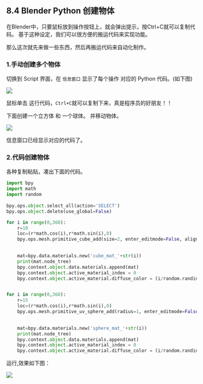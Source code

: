 ## 8.4 Blender Python 创建物体

在Blender中，只要鼠标放到操作按钮上，就会弹出提示，按Ctrl+C就可以复制代码。
基于这种设定，我们可以很方便的搬运代码来实现功能。

那么这次就先来做一些东西，然后再搬运代码来自动化制作。


### 1.手动创建多个物体

切换到 Script 界面，在 `信息窗口` 显示了每个操作 对应的 Python 代码。(如下图)

![](../../imgs/6/6.4.blender_python_create_objects/blender_show_python_code_for_op.png)

鼠标单击 这行代码，`Ctrl+C`就可以复制下来，真是程序员的好朋友！！

下面创建一个立方体 和 一个球体。
并移动物体。

![](../../imgs/6/6.4.blender_python_create_objects/blender_create_box_show_code_in_info_window.png)

信息窗口已经显示对应的代码了。

### 2.代码创建物体

各种复制粘贴，凑出下面的代码。

```python
import bpy
import math
import random
    
bpy.ops.object.select_all(action='SELECT')
bpy.ops.object.delete(use_global=False)

for i in range(0,360):
    r=10
    loc=(r*math.cos(i),r*math.sin(i),0)
    bpy.ops.mesh.primitive_cube_add(size=2, enter_editmode=False, align='WORLD', location=loc, scale=(1, 1, 1))
    

    mat=bpy.data.materials.new('cube_mat_'+str(i))
    print(mat.node_tree)
    bpy.context.object.data.materials.append(mat)
    bpy.context.object.active_material_index = 0
    bpy.context.object.active_material.diffuse_color = (i/random.randint(1,360), i/random.randint(1,360), i/random.randint(1,360), 1)


for i in range(0,360):
    r=15
    loc=(r*math.cos(i),r*math.sin(i),0)
    bpy.ops.mesh.primitive_uv_sphere_add(radius=1, enter_editmode=False, align='WORLD', location=loc, scale=(1, 1, 1))
    

    mat=bpy.data.materials.new('sphere_mat_'+str(i))
    print(mat.node_tree)
    bpy.context.object.data.materials.append(mat)
    bpy.context.object.active_material_index = 0
    bpy.context.object.active_material.diffuse_color = (i/random.randint(1,360), i/random.randint(1,360), i/random.randint(1,360), 1)

```

运行,效果如下图：

![](../../imgs/6/6.4.blender_python_create_objects/blender_python_code_run_create_many_object.png)